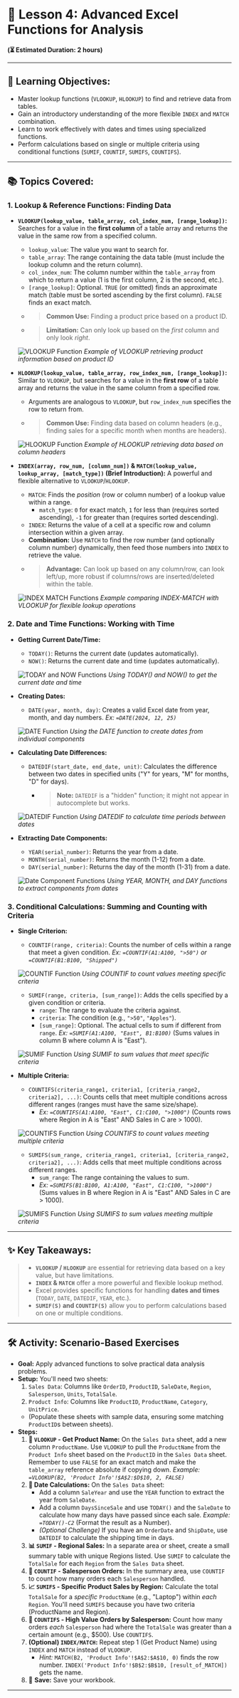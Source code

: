 # 🚀 Lesson 4: Advanced Excel Functions for Analysis

**(⏳ Estimated Duration: 2 hours)**

---

## 🎯 Learning Objectives:

*   Master lookup functions (`VLOOKUP`, `HLOOKUP`) to find and retrieve data from tables.
*   Gain an introductory understanding of the more flexible `INDEX` and `MATCH` combination.
*   Learn to work effectively with dates and times using specialized functions.
*   Perform calculations based on single or multiple criteria using conditional functions (`SUMIF`, `COUNTIF`, `SUMIFS`, `COUNTIFS`).

---

## 📚 Topics Covered:

### 1. Lookup & Reference Functions: Finding Data

*   **`VLOOKUP(lookup_value, table_array, col_index_num, [range_lookup])`:** Searches for a value in the **first column** of a table array and returns the value in the same row from a specified column.
    *   `lookup_value`: The value you want to search for.
    *   `table_array`: The range containing the data table (must include the lookup column and the return column).
    *   `col_index_num`: The column number within the `table_array` from which to return a value (1 is the first column, 2 is the second, etc.).
    *   `[range_lookup]`: Optional. `TRUE` (or omitted) finds an approximate match (table must be sorted ascending by the first column). `FALSE` finds an exact match.
    *   > **Common Use:** Finding a product price based on a product ID.
    *   > **Limitation:** Can only look up based on the *first* column and only look *right*.

    ![VLOOKUP Function](./Images/Lesson4/vlookup_example.png)
    *Example of VLOOKUP retrieving product information based on product ID*

*   **`HLOOKUP(lookup_value, table_array, row_index_num, [range_lookup])`:** Similar to `VLOOKUP`, but searches for a value in the **first row** of a table array and returns the value in the same column from a specified row.
    *   Arguments are analogous to `VLOOKUP`, but `row_index_num` specifies the row to return from.
    *   > **Common Use:** Finding data based on column headers (e.g., finding sales for a specific month when months are headers).

    ![HLOOKUP Function](./Images/Lesson4/hlookup_example.png)
    *Example of HLOOKUP retrieving data based on column headers*

*   **`INDEX(array, row_num, [column_num])` & `MATCH(lookup_value, lookup_array, [match_type])` (Brief Introduction):** A powerful and flexible alternative to `VLOOKUP`/`HLOOKUP`.
    *   `MATCH`: Finds the *position* (row or column number) of a lookup value within a range.
        *   `match_type`: `0` for exact match, `1` for less than (requires sorted ascending), `-1` for greater than (requires sorted descending).
    *   `INDEX`: Returns the value of a cell at a specific row and column intersection within a given array.
    *   **Combination:** Use `MATCH` to find the row number (and optionally column number) dynamically, then feed those numbers into `INDEX` to retrieve the value.
    *   > **Advantage:** Can look up based on any column/row, can look left/up, more robust if columns/rows are inserted/deleted within the table.

    ![INDEX MATCH Functions](./Images/Lesson4/index_match.png)
    *Example comparing INDEX-MATCH with VLOOKUP for flexible lookup operations*

### 2. Date and Time Functions: Working with Time

*   **Getting Current Date/Time:**
    *   `TODAY()`: Returns the current date (updates automatically).
    *   `NOW()`: Returns the current date and time (updates automatically).

    ![TODAY and NOW Functions](./Images/Lesson4/today_now_functions.png)
    *Using TODAY() and NOW() to get the current date and time*

*   **Creating Dates:**
    *   `DATE(year, month, day)`: Creates a valid Excel date from year, month, and day numbers. *Ex: `=DATE(2024, 12, 25)`*

    ![DATE Function](./Images/Lesson4/date_function.png)
    *Using the DATE function to create dates from individual components*

*   **Calculating Date Differences:**
    *   `DATEDIF(start_date, end_date, unit)`: Calculates the difference between two dates in specified units ("Y" for years, "M" for months, "D" for days).
        *   > **Note:** `DATEDIF` is a "hidden" function; it might not appear in autocomplete but works.

    ![DATEDIF Function](./Images/Lesson4/datedif_function.png)
    *Using DATEDIF to calculate time periods between dates*

*   **Extracting Date Components:**
    *   `YEAR(serial_number)`: Returns the year from a date.
    *   `MONTH(serial_number)`: Returns the month (1-12) from a date.
    *   `DAY(serial_number)`: Returns the day of the month (1-31) from a date.

    ![Date Component Functions](./Images/Lesson4/date_components.png)
    *Using YEAR, MONTH, and DAY functions to extract components from dates*

### 3. Conditional Calculations: Summing and Counting with Criteria

*   **Single Criterion:**
    *   `COUNTIF(range, criteria)`: Counts the number of cells within a range that meet a given condition. *Ex: `=COUNTIF(A1:A100, ">50")` or `=COUNTIF(B1:B100, "Shipped")`*

    ![COUNTIF Function](./Images/Lesson4/countif_function.png)
    *Using COUNTIF to count values meeting specific criteria*

    *   `SUMIF(range, criteria, [sum_range])`: Adds the cells specified by a given condition or criteria.
        *   `range`: The range to evaluate the criteria against.
        *   `criteria`: The condition (e.g., `">50"`, `"Apples"`).
        *   `[sum_range]`: Optional. The actual cells to sum if different from `range`. *Ex: `=SUMIF(A1:A100, "East", B1:B100)`* (Sums values in column B where column A is "East").

    ![SUMIF Function](./Images/Lesson4/sumif_function.png)
    *Using SUMIF to sum values that meet specific criteria*

*   **Multiple Criteria:**
    *   `COUNTIFS(criteria_range1, criteria1, [criteria_range2, criteria2], ...)`: Counts cells that meet multiple conditions across different ranges (ranges must have the same size/shape).
        *   *Ex: `=COUNTIFS(A1:A100, "East", C1:C100, ">1000")`* (Counts rows where Region in A is "East" AND Sales in C are > 1000).

    ![COUNTIFS Function](./Images/Lesson4/countifs_function.png)
    *Using COUNTIFS to count values meeting multiple criteria*

    *   `SUMIFS(sum_range, criteria_range1, criteria1, [criteria_range2, criteria2], ...)`: Adds cells that meet multiple conditions across different ranges.
        *   `sum_range`: The range containing the values to sum.
        *   *Ex: `=SUMIFS(B1:B100, A1:A100, "East", C1:C100, ">1000")`* (Sums values in B where Region in A is "East" AND Sales in C are > 1000).

    ![SUMIFS Function](./Images/Lesson4/sumifs_function.png)
    *Using SUMIFS to sum values meeting multiple criteria*

---

## ✨ Key Takeaways:

> *   **`VLOOKUP` / `HLOOKUP`** are essential for retrieving data based on a key value, but have limitations.
> *   **`INDEX` & `MATCH`** offer a more powerful and flexible lookup method.
> *   Excel provides specific functions for handling **dates and times** (`TODAY`, `DATE`, `DATEDIF`, `YEAR`, etc.).
> *   **`SUMIF(S)` and `COUNTIF(S)`** allow you to perform calculations based on one or multiple conditions.

---

## 🛠️ Activity: Scenario-Based Exercises

*   **Goal:** Apply advanced functions to solve practical data analysis problems.
*   **Setup:** You'll need two sheets:
    1.  `Sales Data`: Columns like `OrderID`, `ProductID`, `SaleDate`, `Region`, `Salesperson`, `Units`, `TotalSale`.
    2.  `Product Info`: Columns like `ProductID`, `ProductName`, `Category`, `UnitPrice`.
    *   (Populate these sheets with sample data, ensuring some matching `ProductID`s between sheets).
*   **Steps:**
    1.  **🛒 `VLOOKUP` - Get Product Name:** On the `Sales Data` sheet, add a new column `ProductName`. Use `VLOOKUP` to pull the `ProductName` from the `Product Info` sheet based on the `ProductID` in the `Sales Data` sheet. Remember to use `FALSE` for an exact match and make the `table_array` reference absolute if copying down. *Example: `=VLOOKUP(B2, 'Product Info'!$A$2:$D$10, 2, FALSE)`*
    2.  **📅 Date Calculations:** On the `Sales Data` sheet:
        *   Add a column `SaleYear` and use the `YEAR` function to extract the year from `SaleDate`.
        *   Add a column `DaysSinceSale` and use `TODAY()` and the `SaleDate` to calculate how many days have passed since each sale. *Example: `=TODAY()-C2`* (Format the result as a Number).
        *   *(Optional Challenge)* If you have an `OrderDate` and `ShipDate`, use `DATEDIF` to calculate the shipping time in days.
    3.  **📊 `SUMIF` - Regional Sales:** In a separate area or sheet, create a small summary table with unique Regions listed. Use `SUMIF` to calculate the `TotalSale` for each `Region` from the `Sales Data` sheet.
    4.  **👤 `COUNTIF` - Salesperson Orders:** In the summary area, use `COUNTIF` to count how many orders each `Salesperson` handled.
    5.  **📈 `SUMIFS` - Specific Product Sales by Region:** Calculate the total `TotalSale` for a *specific* `ProductName` (e.g., "Laptop") within *each* `Region`. You'll need `SUMIFS` because you have two criteria (ProductName and Region).
    6.  **🔢 `COUNTIFS` - High Value Orders by Salesperson:** Count how many orders *each* `Salesperson` had where the `TotalSale` was greater than a certain amount (e.g., $500). Use `COUNTIFS`.
    7.  **(Optional) `INDEX/MATCH`:** Repeat step 1 (Get Product Name) using `INDEX` and `MATCH` instead of `VLOOKUP`.
        *   *Hint:* `MATCH(B2, 'Product Info'!$A$2:$A$10, 0)` finds the row number. `INDEX('Product Info'!$B$2:$B$10, [result_of_MATCH])` gets the name.
    8.  💾 **Save:** Save your workbook.

---
